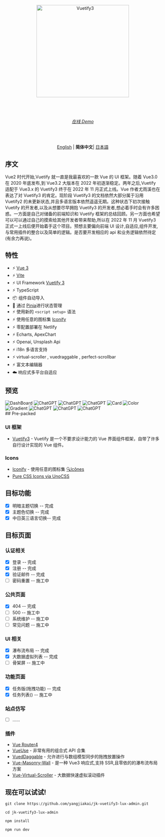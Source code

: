 <br><br>

<p align='center' >
  <img  src='/src/assets/logo3.svg' alt='Vuetify3' width='300'/>
</p>
<br><br>

<h6 align='center'>
<a href="https://shirabako.com/">在线 Demo</a>
</h6>

<br>

<p align='center'>
<a href="https://github.com/yangjiakai/jk-vuetify3-lux-admin/blob/main/README.md">English</a> | <b>简体中文</b>| <a href="https://github.com/yangjiakai/jk-vuetify3-lux-admin/blob/main/README.jp.md">日本語</a>
</p>

## 序文

Vue2 时代开始,Vuetify 就一直是我最喜欢的一款 Vue 的 UI 框架。随着 Vue3.0 在 2020 年底发布,到 Vue3.2 大版本在 2022 年初逐渐稳定。两年之后,Vuetify 适配于 Vue3.x 的 Vuetify3 终于在 2022 年 11 月正式上线。Vue 作者尤雨溪也在表达了对 Vuetify3 的肯定。现阶段 Vuetify3 的文档依然大部分属于沿用 Vuetify2 的未更新状态,并且多语言版本依然遥遥无期。这种状态下初次接触 Vuetify 的开发者,以及从想要尽早拥抱 Vuetify3 的开发者,想必着手时会有许多困惑。一方面是自己对储备的前端知识和 Vuetify 框架的总结回顾。另一方面也希望可以可以通过自己的摸索给其他开发者带来帮助,所以在 2022 年 11 月 Vuetify3 正式一上线后便开始着手这个项目。预想主要偏向前端 UI 设计,自适应,组件开发,与常用插件的整合以及简单的逻辑。是否要开发相应的 api 和业务逻辑依然待定(有余力再说)。

## 特性

- ⚡️ [Vue 3](https://github.com/vuejs/core)
- ⚡️ [Vite](https://github.com/vitejs/vite)
- ⚡️ UI Framework [Vuetify 3](https://next.vuetifyjs.com/en/)
- ⚡️ TypeScript
- 📦 组件自动导入
- 🍍 通过 [Pinia](https://pinia.vuejs.org/)进行状态管理
- ⚡️ 使用新的 `<script setup>` 语法
- ⚡️ 使用任意的图标集 [Iconify](https://icon-sets.iconify.design/)
- ⚡️ 零配置部署在 Netlify
- ⚡️ Echarts, ApexChart
- ⚡️ Openai, Unsplash Api
- ⚡️ i18n 多语言支持
- ⚡️ virtual-scroller , vuedraggable , perfect-scrollbar
- ⚡️ 富文本编辑器
- ☁️ 响应式多平台自适应

## 预览

<img  src='/src/assets/previews/DashBoard.png'  alt='DashBoard' />
<img  src='/src/assets/previews/TaskBoard.png'  alt='ChatGPT' />
<img  src='/src/assets/previews/Todo.png'  alt='ChatGPT' />
<img  src='/src/assets/previews/ChatGPT.png'  alt='ChatGPT' />
<img  src='/src/assets/previews/Card.png'  alt='Card' />
<img  src='/src/assets/previews/Color.png'  alt='Color' />
<img  src='/src/assets/previews/Gradient.png'  alt='Gradient' />
<img  src='/src/assets/previews/Login.png'  alt='ChatGPT' />
<img  src='/src/assets/previews/Unsplash.png'  alt='ChatGPT' />
<img  src='/src/assets/previews/Unsplash2.png'  alt='ChatGPT' />

<br>
## Pre-packed

### UI 框架

- [Vuetify3](https://next.vuetifyjs.com/en/) - Vuetify 是一个不要求设计能力的 Vue 界面组件框架，自带了许多自行设计实现的 Vue 组件。

### Icons

- [Iconify](https://iconify.design) - 使用任意的图标集 [🔍Icônes](https://icones.netlify.app/)
- [Pure CSS Icons via UnoCSS](https://github.com/antfu/unocss/tree/main/packages/preset-icons)

## 目标功能

- [x] 明暗主题切换 -- 完成
- [x] 主题色切换 -- 完成
- [x] 中日英三语言切换-- 完成

## 目标页面

### 认证相关

- [x] 登录 -- 完成
- [x] 注册 -- 完成
- [x] 验证邮件 -- 完成
- [ ] 密码重置 -- 施工中

### 公共页面

- [x] 404 -- 完成
- [ ] 500 -- 施工中
- [ ] 系统维护 -- 施工中
- [ ] 常见问题 -- 施工中

### UI 相关

- [x] 瀑布流布局 -- 完成
- [x] 大数据虚拟列表 -- 完成
- [ ] 骨架屏 -- 施工中

### 功能页面

- [x] 任务版(拖拽功能) -- 完成
- [x] 任务列表() -- 施工中

### 站点仿写

- [ ] ......

### 插件

- [Vue Router4](https://router.vuejs.org/)
- [VueUse](https://github.com/antfu/vueuse) - 非常有用的组合式 API 合集
- [VuedDaggable](https://github.com/SortableJS/Vue.Draggable) - 允许进行与数组模型同步的拖拽放置操作
- [Vue-Masonry-Wall](https://github.com/DerYeger/yeger/tree/main/packages/vue-masonry-wall) - 是一种 Vue3 响应式,支持 SSR,且零依的的瀑布流布局方案
- [Vue-Virtual-Scroller](https://github.com/Akryum/vue-virtual-scroller) - 大数据快速虚拟滚动插件

## 现在可以试试!

```
git clone https://github.com/yangjiakai/jk-vuetify3-lux-admin.git

cd jk-vuetify3-lux-admin

npm install

npm run dev
```
